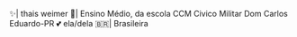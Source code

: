 ✨| thais weimer
📖| Ensino Médio, da escola CCM Civico Militar Dom Carlos Eduardo-PR
💕 ela/dela
🇧🇷| Brasileira
